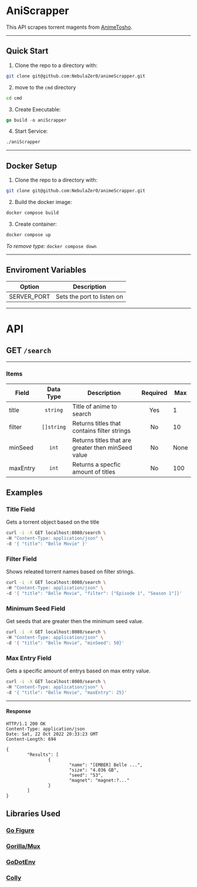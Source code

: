 # AniScrapper
This API scrapes torrent magents from [AnimeTosho](https://animetosho.org/).

---

## **Quick Start**
1. Clone the repo to a directory with:<br />
```sh 
git clone git@github.com:NebulaZer0/animeScrapper.git
```
2. move to the `cmd` directory <br />
```sh 
cd cmd
```
3. Create Executable:<br />
```go 
go build -o aniScrapper
```
4. Start Service:<br />
```sh 
./aniScrapper
```
---
## **Docker Setup**
1. Clone the repo to a directory with:<br />
```sh 
git clone git@github.com:NebulaZer0/animeScrapper.git
```
2. Build the docker image:<br />
```sh
docker compose build
```
3. Create container:<br />
```sh
docker compose up
```

*To remove type:* `docker compose down`

---

## **Enviroment Variables**
|Option      | Description                |
|------------|----------------------------|
|SERVER_PORT | Sets the port to listen on |



---
# **API**

## GET `/search` 

---
### **Items**
|Field     | Data Type    | Description                                        | Required | Max  | 
|----------|:------------:|----------------------------------------------------|:--------:|------|
| title    | `string`     | Title of anime to search                           | Yes      | 1    |
| filter   | `[]string`   | Returns titles that contains filter strings        | No       | 10   |
| minSeed  | `int`        | Returns titles that are greater then minSeed value | No       | None |
| maxEntry | `int`        | Returns a specfic amount of titles                 | No       | 100  |

## Examples

### Title Field
Gets a torrent object based on the title
```sh
curl -i -X GET localhost:8080/search \
-H "Content-Type: application/json" \
-d '{ "title": "Belle Movie" }'
```
### Filter Field
Shows releated torrent names based on filter strings.

```sh
curl -i -X GET localhost:8080/search \
-H "Content-Type: application/json" \
-d '{ "title": "Belle Movie", "filter": ["Episode 1", "Season 1"]}'
```

### Minimum Seed Field
Get seeds that are greater then the minimum seed value.

```sh
curl -i -X GET localhost:8080/search \
-H "Content-Type: application/json" \
-d '{ "title": "Belle Movie", "minSeed": 50}'
```

### Max Entry Field
Gets a specific amount of entrys based on max entry value.

```sh
curl -i -X GET localhost:8080/search \
-H "Content-Type: application/json" \
-d '{ "title": "Belle Movie", "maxEntry": 25}'
```
---
#### Response
```
HTTP/1.1 200 OK
Content-Type: application/json
Date: Sat, 22 Oct 2022 20:33:23 GMT
Content-Length: 694

{
        "Results": [
                {
                        "name": "[EMBER] Belle ...",
                        "size": "4.036 GB",
                        "seed": "53",
                        "magnet": "magnet:?..."
                }
        ]
}
```

## Libraries Used
### [Go Figure](https://github.com/common-nighthawk/go-figure)<br />
### [Gorilla/Mux](https://github.com/gorilla/mux)<br />
### [GoDotEnv](https://github.com/joho/godotenv)<br />
### [Colly](https://github.com/gocolly/colly)

